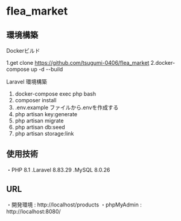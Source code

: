 # flea_market

## 環境構築

Dockerビルド

1.get clone https://github.com/tsugumi-0406/flea_market
2.docker-compose up -d --build

Laravel 環境構築

1. docker-compose exec php bash
2. composer install
3. .env.example ファイルから.envを作成する
4. php artisan key:generate
5. php artisan migrate
6. php artisan db:seed
7. php artisan storage:link

## 使用技術
・PHP 8.1
.Laravel 8.83.29
.MySQL 8.0.26

## URL
・開発環境 : http://localhost/products
・phpMyAdmin : http://localhost:8080/
